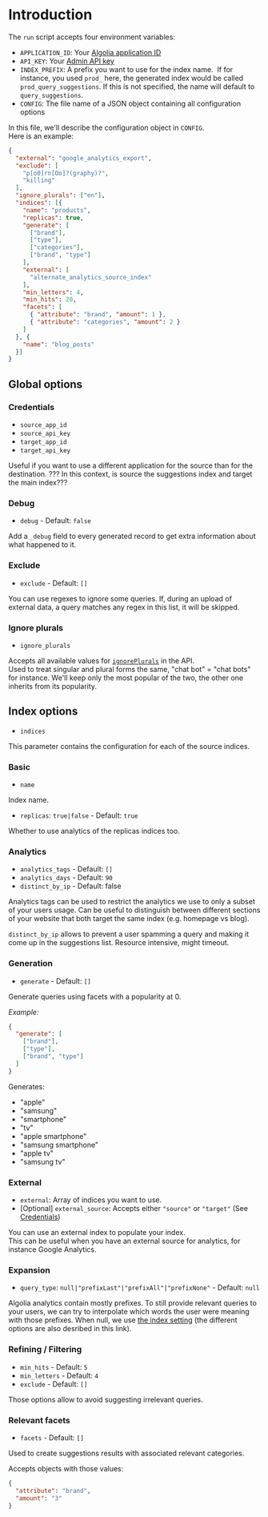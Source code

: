 # Introduction

The `run` script accepts four environment variables:
- `APPLICATION_ID`: Your [Algolia application ID][api_keys_page]
- `API_KEY`: Your [Admin API key][api_keys_page]
- `INDEX_PREFIX`: A prefix you want to use for the index name.
  If for instance, you used `prod_` here, the generated index would be called `prod_query_suggestions`. If this is not specified, the name will default to `query_suggestions`.
- `CONFIG`: The file name of a JSON object containing all configuration options

[api_keys_page]: https://www.algolia.com/api-keys

In this file, we'll describe the configuration object in `CONFIG`.  
Here is an example:

```json
{
  "external": "google_analytics_export",
  "exclude": [
    "p[o0]rn[Oo]?(graphy)?",
    "killing"
  ],
  "ignore_plurals": ["en"],
  "indices": [{
    "name": "products",
    "replicas": true,
    "generate": [
      ["brand"],
      ["type"],
      ["categories"],
      ["brand", "type"]
    ],
    "external": [
      "alternate_analytics_source_index"
    ],
    "min_letters": 4,
    "min_hits": 20,
    "facets": [
      { "attribute": "brand", "amount": 1 },
      { "attribute": "categories", "amount": 2 }
    ]
  }, {
    "name": "blog_posts"
  }]
}
```

## Global options

### Credentials

- `source_app_id`
- `source_api_key`
- `target_app_id`
- `target_api_key`

Useful if you want to use a different application for the source than for the destination. ??? In this context, is source the suggestions index and target the main index???

### Debug

- `debug` - Default: `false`

Add a `_debug` field to every generated record to get extra information about what happened to it.

### Exclude

- `exclude` - Default: `[]`

You can use regexes to ignore some queries.
If, during an upload of external data, a query matches any regex in this list, it will be skipped.

### Ignore plurals

- `ignore_plurals`

Accepts all available values for [`ignorePlurals`][ignore_plurals] in the API.  
Used to treat singular and plural forms the same, "chat bot" = "chat bots" for instance.
We'll keep only the most popular of the two, the other one inherits from its popularity.

[ignore_plurals]: https://www.algolia.com/doc/api-reference/api-parameters/ignorePlurals/

## Index options

- `indices`

This parameter contains the configuration for each of the source indices.

### Basic

- `name`

Index name.

- `replicas`: `true|false` - Default: `true`

Whether to use analytics of the replicas indices too.

### Analytics

- `analytics_tags` - Default: `[]`
- `analytics_days` - Default: `90`
- `distinct_by_ip` - Default: false

Analytics tags can be used to restrict the analytics we use to only a subset of your users usage.
Can be useful to distinguish between different sections of your website that both target the same index (e.g. homepage vs blog).

`distinct_by_ip` allows to prevent a user spamming a query and making it come up in the suggestions list. Resource intensive, might timeout.

### Generation

- `generate` - Default: `[]`

Generate queries using facets with a popularity at 0.

_Example:_

```json
{
  "generate": [
    ["brand"],
    ["type"],
    ["brand", "type"]
  ]
}
```

Generates:
- "apple"
- "samsung"
- "smartphone"
- "tv"
- "apple smartphone"
- "samsung smartphone"
- "apple tv"
- "samsung tv"

### External

- `external`: Array of indices you want to use.
- [Optional] `external_source`: Accepts either `"source"` or `"target"` (See [Credentials](#credentials))

You can use an external index to populate your index.  
This can be useful when you have an external source for analytics, for instance Google Analytics.

### Expansion

- `query_type`: `null|"prefixLast"|"prefixAll"|"prefixNone"` - Default: `null`

Algolia analytics contain mostly prefixes.
To still provide relevant queries to your users, we can try to interpolate which words the user were meaning with those prefixes.
When null, we use [the index setting][query_type] (the different options are also desribed in this link).

[query_type]: https://www.algolia.com/doc/api-reference/api-parameters/queryType/

### Refining / Filtering

- `min_hits` - Default: `5`
- `min_letters` - Default: `4`
- `exclude` - Default: `[]`

Those options allow to avoid suggesting irrelevant queries.

### Relevant facets

- `facets` - Default: `[]`

Used to create suggestions results with associated relevant categories.

Accepts objects with those values:

```json
{
  "attribute": "brand",
  "amount": "3"
}
```
